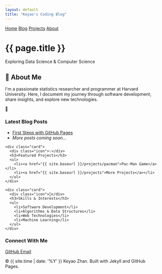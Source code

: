 ```yaml
---
layout: default
title: "Keyao's Coding Blog"
---
```


<link rel="stylesheet" href="{{ '/assets/css/styles.css' | relative_url }}">

<div class="container">
  <nav class="navigation">
    <a href="/" class="active">Home</a>
    <a href="/blog">Blog</a>
    <a href="/projects">Projects</a>
    <a href="/about">About</a>
  </nav>

  <div class="header">
    <h1>{{ page.title }}</h1>
    <p class="lead">Exploring Data Science & Computer Science</p>
  </div>

  <div class="card">
    <h2>👋 About Me</h2>
    <p>I'm a passionate statistics researcher and programmer at Harvard University. Here, I document my journey through software development, share insights, and explore new technologies.</p>
  </div>

  <div class="grid">
    <div class="card">
      <div class="icon">📝</div>
      <h3>Latest Blog Posts</h3>
      <ul>
        <li><a href="{{ site.baseurl }}/blog/2023/10/first-post">First Steps with GitHub Pages</a></li>
        <li><em>More posts coming soon...</em></li>
      </ul>
    </div>

    <div class="card">
      <div class="icon">💡</div>
      <h3>Featured Projects</h3>
      <ul>
        <li><a href="{{ site.baseurl }}/projects/pacman">Pac-Man Game</a></li>
        <li><a href="{{ site.baseurl }}/projects">More Projects</a></li>
      </ul>
    </div>

    <div class="card">
      <div class="icon">🎯</div>
      <h3>Skills & Interests</h3>
      <ul>
        <li>Software Development</li>
        <li>Algorithms & Data Structures</li>
        <li>Web Technologies</li>
        <li>Machine Learning</li>
      </ul>
    </div>
  </div>

  <div class="social-links card">
    <h3>Connect With Me</h3>
    <a href="https://github.com/kyZhan2002" target="_blank">
      <i class="fab fa-github"></i> GitHub
    </a>
    <a href="mailto:kzhan@g.harvard.edu">
      <i class="fas fa-envelope"></i> Email
    </a>
  </div>
</div>

<footer>
  <p>© {{ site.time | date: '%Y' }} Keyao Zhan. Built with Jekyll and GitHub Pages.</p>
</footer>
